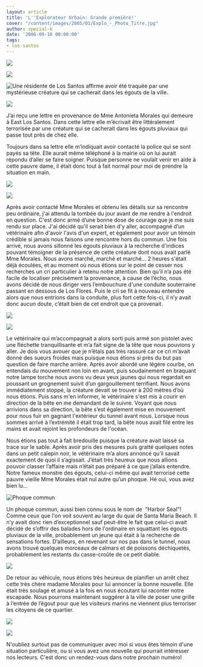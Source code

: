 ```yaml
---
layout: article
title: 'L''Explorateur Urbain: Grande première!'
cover: "/content/images/2005/01/Explo_-_Photo_Titre.jpg"
author: special-k
date: '2006-09-16 00:00:00'
tags:
- los-santos
---
```


![](  /content/images/2005/01/explo_-_title.jpg)

![](  /content/images/2005/01/Explo_-_Creature_LS_-_LosSantos_River.jpg)

![Une résidente de Los Santos affirme avoir été traquée par une mystérieuse créature qui se cacherait dans les égouts de la ville.](  /content/images/2005/01/Explo_-_Creature_LS_-_Article-Title.jpg)

![](  /content/images/2005/01/Explo_-_Creature_LS_-_statement.jpg)

J’ai reçu une lettre en provenance de Mme Antonieta Morales qui demeure à East Los Santos. Dans cette lettre elle m’écrivait être littéralement terrorisée par une créature qui se cacherait dans les égouts pluviaux qui passe tout près de chez elle.

Toujours dans sa lettre elle m’indiquait avoir contacté la police qui se sont payés sa tête. Elle aurait même téléphoné à la mairie où on lui aurait répondu d’aller se faire soigner. Puisque personne ne voulait venir en aide à cette pauvre dame, il était donc tout à fait normal pour moi de prendre la situation en main.

![](  /content/images/2005/01/Explo_-_Patrouille_Canal.jpg)

![](  /content/images/2005/01/Explo_-_Creature_LS_-_Entree_canal.jpg)

Après avoir contacté Mme Morales et obtenu les détails sur sa rencontre peu ordinaire, j'ai attendu la tombée du jour avant de me rendre à l'endroit en question. C'est donc armé d’une bonne dose de courage que je me suis rendu sur place. J'ai décidé qu'il serait bien d'y aller, accompagné d’un vétérinaire afin d'avoir l'avis d'un expert, et également pour avoir un témoin crédible si jamais nous faisons une rencontre hors du commun. Une fois arrivé, nous avons sillonné les égouts pluviaux à la recherche d'indices pouvant témoigner de la présence de cette créature dont nous avait parlé Mme Morales. Nous avons marché, marché et marché... 2 heures s'était déjà écoulées, et au moment où nous étions sur le point de cesser nos recherches un cri particulier à retenu notre attention. Bien qu’il n’a pas été facile de localiser précisément la provenance, à cause de l’écho, nous avons décidé de nous diriger vers l’embouchure d'une conduite souterraine passant en dessous de Los Flores. Puis le cri se fit à nouveau entendre alors que nous entrions dans la conduite, plus fort cette fois-ci, il n’y avait donc aucun doute, c’était bien de cet endroit que ça provenait.

![](  /content/images/2005/01/Explo_-_Creature_LS_-_canal_fin.jpg)

![](  /content/images/2005/01/Explo_-_Creature_LS_-_canal_plage.jpg)

Le vétérinaire qui m’accompagnait a alors sorti puis armé son pistolet avec une fléchette tranquillisante&nbsp;et m’a fait signe de la tête que nous pouvions y aller. Je dois vous avouer que je n’étais pas très rassuré car ce cri m’avait donné des sueurs froides mais puisque nous étions si près du but pas question de faire marche arrière. Après avoir abordé une légère courbe, on entendais du mouvement non loin en avant, puis soudainement en braquant notre lampe torche nous avons vu deux yeux jaunes qui nous regardait en poussant un grognement suivit d’un gargouillement terrifiant. Nous avons immédiatement stoppé, la créature devait se trouver à 200 mètres d’où nous étions. Puis sans m'en informer, le vétérinaire s'est mis à courir en direction de la bête en me demandant de le suivre. Voyant que nous arrivions dans sa direction, la bête s’est également mise en mouvement pour nous fuir en gagnant l'extérieur du tunnel avant nous. Lorsque nous sommes arrivé à l’extrémité il était trop tard, la bête nous avait filé entre les mains et avait rejoint les profondeurs de l'océan.

Nous étions pas tout à fait bredouille puisque la créature avait laissé sa trace sur le sable. Après avoir pris des mesures puis gratté quelques notes dans un petit calepin noir, le vétérinaire m’a alors annoncé qu’il savait exactement de quoi il s’agissait. J’était très heureux que nous allions pouvoir classer l’affaire mais n’était pas préparé à ce que j’allais entendre. Notre fameux monstre des égouts, celui-ci même qui avait terrorisé cette pauvre vieille Mme Morales était nul autre qu’un phoque. Hé oui, vous avez bien lu...

![Phoque commun](  /content/images/2005/01/Explo_-_Creature_LS_-_Harbor_Seal.jpg)

Un phoque commun, aussi bien connu sous le nom de&nbsp; "Harbor Seal"!&nbsp; Comme ceux que l'on voit souvent au large du quai de Santa Maria Beach. Il n’y avait donc rien d’exceptionnel sauf peut-être le fait que celui-ci avait décidé de s’offrir des balades hors de l'ordinaire en squattant les égouts pluviaux de la ville, probablement un jeune qui était à la recherche de sensations fortes. D’ailleurs, en revenant sur nos pas dans le tunnel, nous avons trouvé quelques morceaux de calmars et de poissons déchiquetés, probablement les restants du casse-croûte de ce petit diable.

![](  /content/images/2005/01/Explo_-_Creature_LS_-_Apt_Morales.jpg)

De retour au véhicule, nous étions très heureux de planifier un arrêt chez cette très chère madame Morales pour lui annoncer la bonne nouvelle. Elle était très soulagé et amusé à la fois en nous écoutant lui raconter notre escapade. Nous pourrons maintenant suggérer à la ville de poser une grille à l’entrée de l’égout pour que les visiteurs marins ne viennent plus terroriser les citoyens de ce quartier.

![](  /content/images/2005/01/Explo_-_Photo_Titre.jpg)

![](  /content/images/2005/01/Explo_-_ecrivez-moi.jpg)

N'oubliez surtout pas de communiquer avec moi si vous êtes témoin d'une situation particulière, ou si vous avez une nouvelle qui pourrait intéresser nos lecteurs. C'est donc un rendez-vous dans notre prochain numéro!

<!--kg-card-end: markdown-->
